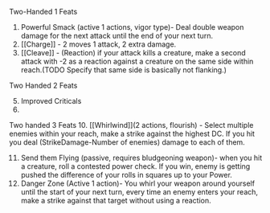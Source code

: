 Two-Handed 1 Feats 
1. Powerful Smack (active 1 actions, vigor type)- Deal double weapon damage for the next attack until the end of your next turn.
2. [[Charge]] - 2 moves 1 attack, 2 extra damage.
3. [[Cleave]] - (Reaction) if your attack kills a creature, make a second attack with -2 as a reaction against a creature on the same side within  reach.(TODO Specify that same side is basically not flanking.) 


Two Handed 2 Feats 

5. Improved Criticals 
6. 

Two handed 3 Feats 
10. [[Whirlwind]](2 actions, flourish) - Select multiple enemies within your reach, make a strike against the highest DC. If you hit you deal (StrikeDamage-Number of enemies) damage to each of them. 

11. Send them Flying (passive, requires bludgeoning weapon)- when you hit a creature, roll a contested power check. If you win, enemy is getting pushed the difference of your rolls in squares up to your Power.
12. Danger Zone (Active 1 action)- You whirl your weapon around yourself until the start of your next turn, every time an enemy enters your reach, make a strike against that target without using a reaction.